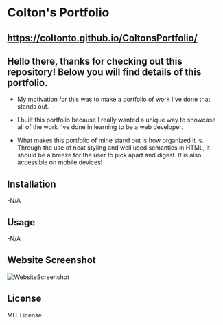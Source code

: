# Colton's Portfolio

## https://coltonto.github.io/ColtonsPortfolio/

## Hello there, thanks for checking out this repository! Below you will find details of this portfolio.

- My motivation for this was to make a portfolio of work I've done that stands out.

- I built this portfolio because I really wanted a unique way to showcase all of the work I've done in learning to be a 
web developer. 

- What makes this portfolio of mine stand out is how organized it is. Through the use of neat styling and well used semantics in 
HTML, it should be a breeze for the user to pick apart and digest. It is also accessible on mobile devices!

## Installation 
-N/A

## Usage 
-N/A

## Website Screenshot
![WebsiteScreenshot](https://user-images.githubusercontent.com/116236745/202630001-545c79b6-6d63-42d8-9a55-58a4005108e2.png)

## License 
MIT License
